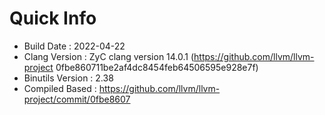 # Quick Info
* Build Date : 2022-04-22
* Clang Version : ZyC clang version 14.0.1 (https://github.com/llvm/llvm-project 0fbe860711be2af4dc8454feb64506595e928e7f)
* Binutils Version : 2.38
* Compiled Based : https://github.com/llvm/llvm-project/commit/0fbe8607

